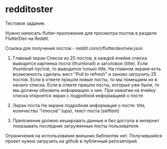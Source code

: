 # redditoster

Тестовое задание.

Нужно написать flutter-приложение для просмотра постов в разделе FlutterDev на Reddit.

Ссылка для получения постов - reddit.com/r/flutterdev/new.json

1) Главный экран
Список из 25 постов, в каждой ячейке списка выводится картинка поста (thumbnail) и заголовок (title). Если thumbnail пустой, то выводится только title.
На главном экране есть возможность сделать жест "Pull to refresh" и заново загрузить 25 постов. Если в ответе пришли новые посты, то мы помещаем их в начало списка. Если в ответе пришли посты, которые уже были, то мы должны обновить информацию о них.
При нажатии на ячейку списка откроется экран с подробной информацией о посте

2) Экран поста
На экране подробная информация о посте: title, количество "плюсов" (ups), текст поста (selftext)

3) Приложение должно кешировать данные и без доступа в интернет показывать последние загруженные посты пользователя.

Ограничения на использование внешних библиотек нет. Получившийся проект нужно загрузить на github в публичный репозиторий.
